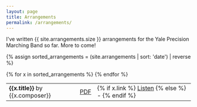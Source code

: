 ```yaml
---
layout: page
title: Arrangements
permalink: /arrangements/
---
```

 
I've written {{ site.arrangements.size }} arrangements for the Yale Precision Marching Band so far. More to come!

{% assign sorted_arrangements = (site.arrangements | sort: 'date') | reverse %}

<table>
    {% for x in sorted_arrangements %}
    <tr>
        <td>
            <strong>{{x.title}}</strong> by {{x.composer}}
        </td>
        <td>
            <a href="{{ x.src }}" target="_blank">PDF</a>
        </td>
        <td>
            {% if x.link %}
            <a href="{{ x.link }}" target="_blank">Listen</a>
            {% else %}
            -
            {% endif %}
        </td>
    </tr>
    {% endfor %}
</table>
<!-- | [Dance Monkey]() by Tones and I | [PDF](#) | - |
| [break up with your girlfriend, i'm bored]() by Ariana Grande | [PDF](#) | - |
| [小苹果 (XiaoPingGuo / Little Apple)]() by 筷子兄弟 (Chopstick Bros.) | [PDF](#) | [Video](#)
| [DDU-DU DDU-DU]() by BLACKPINK | [PDF](#) | - |
| [Naruto Main Theme]() by Toshiro Masuda (composer) | [PDF](#) | - |
| [THE HERO !! ("One Punch Man" Opening)]() by JAM Project | [PDF](#) | - |
| [Jungle Japes (from Donkey Kong)]() by Grant Kirkhope (composer) | [PDF](#) | - | -->